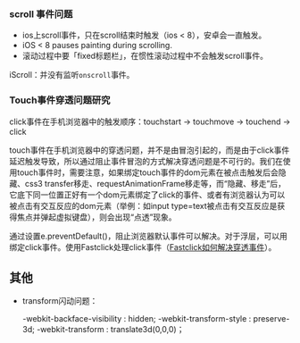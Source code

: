 

### scroll 事件问题
- ios上scroll事件，只在scroll结束时触发（ios < 8），安卓会一直触发。
- iOS < 8 pauses painting during scrolling.
- 滚动过程中要「fixed标题栏」，在惯性滚动过程中不会触发scroll事件。

iScroll：并没有监听`onscroll`事件。



### Touch事件穿透问题研究
click事件在手机浏览器中的触发顺序：touchstart -> touchmove -> touchend -> click

touch事件在手机浏览器中的穿透问题，并不是由冒泡引起的，而是由于click事件延迟触发导致，所以通过阻止事件冒泡的方式解决穿透问题是不可行的。我们在使用touch事件时，需要注意，如果绑定touch事件的dom元素在被点击触发后会隐藏、css3 transfer移走、requestAnimationFrame移走等，而“隐藏、移走”后，它底下同一位置正好有一个dom元素绑定了click的事件、或者有浏览器认为可以被点击有交互反应的dom元素（举例：如input type=text被点击有交互反应是获得焦点并弹起虚拟键盘），则会出现“点透”现象。

通过设置e.preventDefault()，阻止浏览器默认事件可以解决。对于浮层，可以用绑定click事件。使用Fastclick处理click事件（[Fastclick如何解决穿透事件](http://www.cnblogs.com/yexiaochai/p/3442220.html)）。


## 其他

- transform闪动问题：

    -webkit-backface-visibility : hidden;
    -webkit-transform-style : preserve-3d;
    -webkit-transform : translate3d(0,0,0)；
